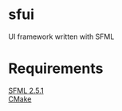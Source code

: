 # sfui
UI framework written with SFML

# Requirements
[SFML 2.5.1](https://www.sfml-dev.org/download/sfml/2.5.1/)<br/>
[CMake](https://cmake.org/download)
